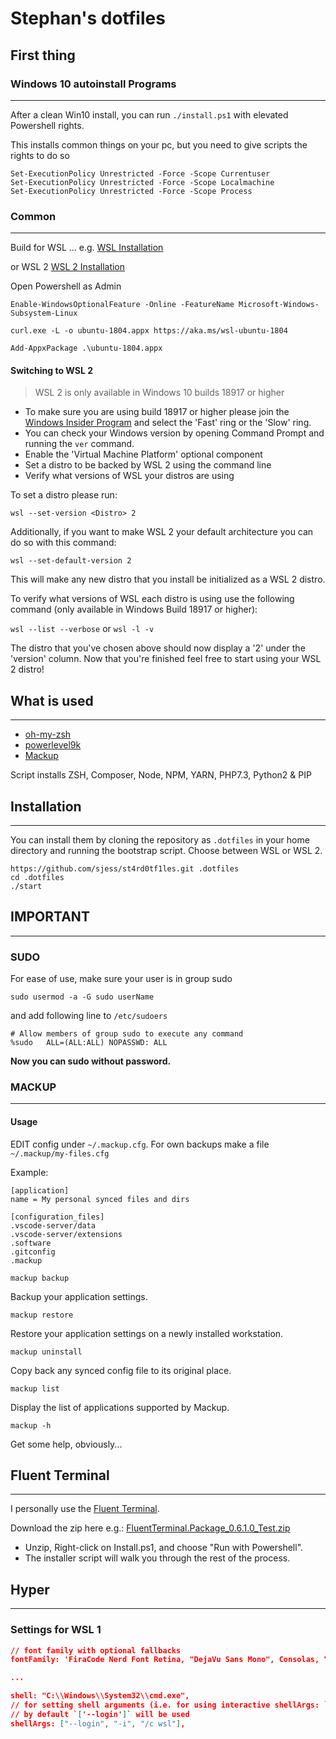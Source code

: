 # Stephan's dotfiles

## First thing

### Windows 10 autoinstall Programs
---

After a clean Win10 install, you can run `./install.ps1` with elevated Powershell rights.

This installs common things on your pc, but you need to give scripts the rights to do so

```
Set-ExecutionPolicy Unrestricted -Force -Scope Currentuser
Set-ExecutionPolicy Unrestricted -Force -Scope Localmachine
Set-ExecutionPolicy Unrestricted -Force -Scope Process
```

### Common
---

Build for WSL ... e.g. [WSL Installation](https://twasa.ml/post/wsl/)

or WSL 2 [WSL 2 Installation](https://docs.microsoft.com/de-de/windows/wsl/wsl2-install)

Open Powershell as Admin

`Enable-WindowsOptionalFeature -Online -FeatureName Microsoft-Windows-Subsystem-Linux`

`curl.exe -L -o ubuntu-1804.appx https://aka.ms/wsl-ubuntu-1804`

`Add-AppxPackage .\ubuntu-1804.appx`

#### Switching to WSL 2

> WSL 2 is only available in Windows 10 builds 18917 or higher

* To make sure you are using build 18917 or higher please join the [Windows Insider Program](https://insider.windows.com/en-us/) and select the 'Fast' ring or the 'Slow' ring.
* You can check your Windows version by opening Command Prompt and running the `ver` command.
* Enable the 'Virtual Machine Platform' optional component
* Set a distro to be backed by WSL 2 using the command line
* Verify what versions of WSL your distros are using

To set a distro please run:

`wsl --set-version <Distro> 2`

Additionally, if you want to make WSL 2 your default architecture you can do so with this command:

`wsl --set-default-version 2`

This will make any new distro that you install be initialized as a WSL 2 distro.

To verify what versions of WSL each distro is using use the following command (only available in Windows Build 18917 or higher):

`wsl --list --verbose` or `wsl -l -v`

The distro that you've chosen above should now display a '2' under the 'version' column. Now that you're finished feel free to start using your WSL 2 distro!

## What is used
---

* [oh-my-zsh](https://github.com/robbyrussell/oh-my-zsh)
* [powerlevel9k](https://github.com/Powerlevel9k/powerlevel9k)
* [Mackup](https://github.com/lra/mackup)

Script installs ZSH, Composer, Node, NPM, YARN, PHP7.3, Python2 & PIP

## Installation
---

You can install them by cloning the repository as `.dotfiles` in your home directory and running the bootstrap script. Choose between WSL or WSL 2.

```batch
https://github.com/sjess/st4rd0tf1les.git .dotfiles
cd .dotfiles
./start
```

## IMPORTANT
---

### SUDO

For ease of use, make sure your user is in group sudo

```batch
sudo usermod -a -G sudo userName
```

and add following line to `/etc/sudoers`

```batch
# Allow members of group sudo to execute any command
%sudo   ALL=(ALL:ALL) NOPASSWD: ALL
```

**Now you can sudo without password.**


### MACKUP
---

#### Usage

EDIT config under `~/.mackup.cfg`. For own backups make a file `~/.mackup/my-files.cfg`

Example:

```editor-config
[application]
name = My personal synced files and dirs

[configuration_files]
.vscode-server/data
.vscode-server/extensions
.software
.gitconfig
.mackup
```

`mackup backup`

Backup your application settings.

`mackup restore`

Restore your application settings on a newly installed workstation.

`mackup uninstall`

Copy back any synced config file to its original place.

`mackup list`

Display the list of applications supported by Mackup.

`mackup -h`

Get some help, obviously...

## Fluent Terminal
---

I personally use the [Fluent Terminal](https://github.com/felixse/FluentTerminal).

Download the zip here e.g.: [FluentTerminal.Package_0.6.1.0_Test.zip](https://github.com/felixse/FluentTerminal/releases)

* Unzip, Right-click on Install.ps1, and choose "Run with Powershell".
* The installer script will walk you through the rest of the process.

## Hyper
---

### Settings for WSL 1

```json
// font family with optional fallbacks
fontFamily: 'FiraCode Nerd Font Retina, "DejaVu Sans Mono", Consolas, "Lucida Console", monospace',

...

shell: "C:\\Windows\\System32\\cmd.exe",
// for setting shell arguments (i.e. for using interactive shellArgs: `['-i']`)
// by default `['--login']` will be used
shellArgs: ["--login", "-i", "/c wsl"],
```
